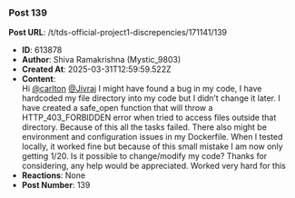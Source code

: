 ### Post 139
**Post URL**: /t/tds-official-project1-discrepencies/171141/139
- **ID**: 613878
- **Author**: Shiva Ramakrishna (Mystic_9803)
- **Created At**: 2025-03-31T12:59:59.522Z
- **Content**:  
  Hi <a class="mention" href="/u/carlton">@carlton</a> <a class="mention" href="/u/jivraj">@Jivraj</a>
I might have found a bug in my code, I have hardcoded my file directory into my code but I didn’t change it later. I have created a safe_open function that will throw a HTTP_403_FORBIDDEN error when tried to access files outside that directory. Because of this all the tasks failed. There also might be environment and configuration issues in my Dockerfile. When I tested locally, it worked fine but because of this small mistake I am now only getting 1/20. Is it possible to change/modify my code?
Thanks for considering, any help would be appreciated. Worked very hard for this
- **Reactions**: None
- **Post Number**: 139

